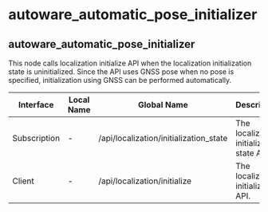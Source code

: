 # autoware_automatic_pose_initializer

## autoware_automatic_pose_initializer

This node calls localization initialize API when the localization initialization state is uninitialized.
Since the API uses GNSS pose when no pose is specified, initialization using GNSS can be performed automatically.

| Interface    | Local Name | Global Name                            | Description                                |
| ------------ | ---------- | -------------------------------------- | ------------------------------------------ |
| Subscription | -          | /api/localization/initialization_state | The localization initialization state API. |
| Client       | -          | /api/localization/initialize           | The localization initialize API.           |
